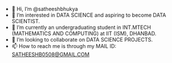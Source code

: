 - 👋 Hi, I’m @satheeshbhukya
- 👀 I’m interested in DATA SCIENCE  and aspiring to become DATA SCIENTIST. 
- 🌱 I’m currently an undergraduating  student in INT.MTECH (MATHEMATICS AND COMPUTING) at IIT (ISM), DHANBAD. 
- 💞️ I’m looking to collaborate on DATA SCIENCE PROJECTS. 
- 📫 How to reach me is through my MAIL ID: SATHEESHB0508@GMAIL.COM

<!---
satheeshbhukya/satheeshbhukya is a ✨ special ✨ repository because its `README.md` (this file) appears on your GitHub profile.
You can click the Preview link to take a look at your changes.
--->
